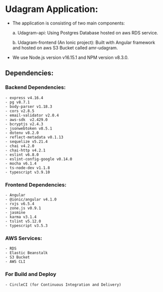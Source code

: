 # Udagram Application:

- The application is consisting of two main components:

  a. Udagram-api:
  Using Postgres Database hosted on aws RDS service.

  b. Udagram-frontend (An Ionic project):
  Built with Angular framework and hosted on aws S3 Bucket called amr-udagram.

- We use Node.js version v16.15.1 and NPM version v8.3.0.

## Dependencies:

### Backend Dependencies:

```
- express v4.16.4
- pg v8.7.1
- body-parser v1.18.3
- cors v2.8.5
- email-validator v2.0.4
- aws-sdk  v2.429.0
- bcryptjs v2.4.3
- jsonwebtoken v8.5.1
- dotenv v8.2.0
- reflect-metadata v0.1.13
- sequelize v5.21.4
- chai v4.2.0
- chai-http v4.2.1
- eslint v6.8.0
- eslint-config-google v0.14.0
- mocha v6.1.4
- ts-node-dev v1.1.8
- typescript v3.9.10
```

### Frontend Dependencies:

```
- Angular
- @ionic/angular v4.1.0
- rxjs v6.5.4
- zone.js v0.9.1
- jasmine
- karma v3.1.4
- tslint v5.12.0
- typescript v3.5.3
```

### AWS Services:

```
- RDS
- Elastic Beanstalk
- S3 Bucket
- AWS CLI
```

### For Build and Deploy

```
- CircleCI (for Continuous Integration and Delivery)
```
